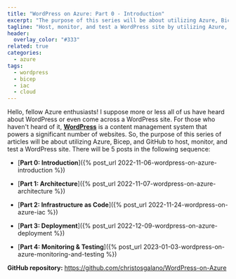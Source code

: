 ```yaml
---
title: "WordPress on Azure: Part 0 - Introduction"
excerpt: "The purpose of this series will be about utilizing Azure, Bicep, and GitHub to host, monitor, and test a WordPress site."
tagline: "Host, monitor, and test a WordPress site by utilizing Azure, Bicep, and GitHub"
header:
  overlay_color: "#333"
related: true
categories:
  - azure
tags:
  - wordpress
  - bicep
  - iac
  - cloud
---
```


Hello, fellow Azure enthusiasts! I suppose more or less all of us have heard about WordPress or even come across a WordPress site. For those who haven't heard of it, [**WordPress**](https://en.wikipedia.org/wiki/WordPress) is a content management system that powers a significant number of websites. So, the purpose of this series of articles will be about utilizing Azure, Bicep, and GitHub to host, monitor, and test a WordPress site. There will be 5 posts in the following sequence:

* [**Part 0: Introduction**]({% post_url 2022-11-06-wordpress-on-azure-introduction %})

* [**Part 1: Architecture**]({% post_url 2022-11-07-wordpress-on-azure-architecture %})

* [**Part 2: Infrastructure as Code**]({% post_url 2022-11-24-wordpress-on-azure-iac %})

* [**Part 3: Deployment**]({% post_url 2022-12-09-wordpress-on-azure-deployment %})

* [**Part 4: Monitoring & Testing**]({% post_url 2023-01-03-wordpress-on-azure-monitoring-and-testing %})

**GitHub repository:** <https://github.com/christosgalano/WordPress-on-Azure>
